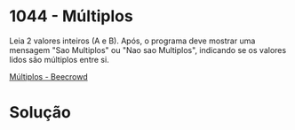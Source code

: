 # 1044 - Múltiplos

Leia 2 valores inteiros (A e B). Após, o programa deve mostrar uma mensagem "Sao Multiplos" ou "Nao sao Multiplos", indicando se os valores lidos são múltiplos entre si.

[Múltiplos - Beecrowd](https://www.beecrowd.com.br/judge/pt/problems/view/1044)

# Solução

```
```